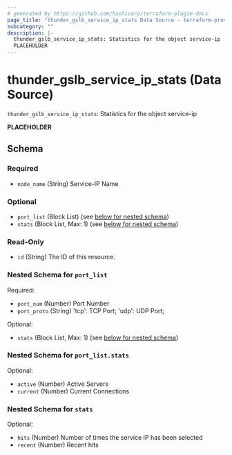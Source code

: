 ```yaml
---
# generated by https://github.com/hashicorp/terraform-plugin-docs
page_title: "thunder_gslb_service_ip_stats Data Source - terraform-provider-thunder"
subcategory: ""
description: |-
  thunder_gslb_service_ip_stats: Statistics for the object service-ip
  PLACEHOLDER
---
```


# thunder_gslb_service_ip_stats (Data Source)

`thunder_gslb_service_ip_stats`: Statistics for the object service-ip

__PLACEHOLDER__



<!-- schema generated by tfplugindocs -->
## Schema

### Required

- `node_name` (String) Service-IP Name

### Optional

- `port_list` (Block List) (see [below for nested schema](#nestedblock--port_list))
- `stats` (Block List, Max: 1) (see [below for nested schema](#nestedblock--stats))

### Read-Only

- `id` (String) The ID of this resource.

<a id="nestedblock--port_list"></a>
### Nested Schema for `port_list`

Required:

- `port_num` (Number) Port Number
- `port_proto` (String) 'tcp': TCP Port; 'udp': UDP Port;

Optional:

- `stats` (Block List, Max: 1) (see [below for nested schema](#nestedblock--port_list--stats))

<a id="nestedblock--port_list--stats"></a>
### Nested Schema for `port_list.stats`

Optional:

- `active` (Number) Active Servers
- `current` (Number) Current Connections



<a id="nestedblock--stats"></a>
### Nested Schema for `stats`

Optional:

- `hits` (Number) Number of times the service IP has been selected
- `recent` (Number) Recent hits


